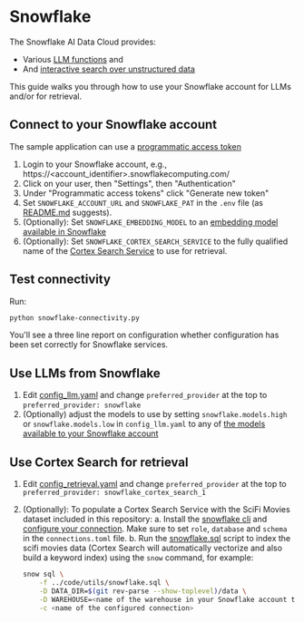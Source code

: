 # Snowflake

The Snowflake AI Data Cloud provides:

* Various [LLM functions](https://docs.snowflake.com/en/user-guide/snowflake-cortex/cortex-llm-rest-api) and
* And [interactive search over unstructured data](https://docs.snowflake.com/en/user-guide/snowflake-cortex/cortex-search/cortex-search-overview)

This guide walks you through how to use your Snowflake account for LLMs and/or for retrieval.

## Connect to your Snowflake account

The sample application can use a [programmatic access token](https://docs.snowflake.com/en/user-guide/programmatic-access-tokens)

1. Login to your Snowflake account, e.g., https://<account_identifier>.snowflakecomputing.com/
2. Click on your user, then "Settings", then "Authentication"
3. Under "Programmatic access tokens" click "Generate new token"
4. Set `SNOWFLAKE_ACCOUNT_URL` and `SNOWFLAKE_PAT` in the `.env` file (as [README.md](../README.md) suggests).
5. (Optionally): Set `SNOWFLAKE_EMBEDDING_MODEL` to an [embedding model available in Snowflake](https://docs.snowflake.com/en/user-guide/snowflake-cortex/vector-embeddings#text-embedding-models)
6. (Optionally): Set `SNOWFLAKE_CORTEX_SEARCH_SERVICE` to the fully qualified name of the [Cortex Search Service](https://docs.snowflake.com/en/user-guide/snowflake-cortex/cortex-search/cortex-search-overview) to use for retrieval.

## Test connectivity

Run:

```sh
python snowflake-connectivity.py
```

You'll see a three line report on configuration whether configuration has been set correctly for Snowflake services.

## Use LLMs from Snowflake

1. Edit [config_llm.yaml](../code/config_llm.yaml) and change `preferred_provider` at the top to `preferred_provider: snowflake`
2. (Optionally) adjust the models to use by setting `snowflake.models.high` or `snowflake.models.low` in `config_llm.yaml` to any of [the models available to your Snowflake account](https://docs.snowflake.com/en/user-guide/snowflake-cortex/llm-functions#availability)

## Use Cortex Search for retrieval

1. Edit [config_retrieval.yaml](../code/config_retrieval.yaml) and change `preferred_provider` at the top to `preferred_provider: snowflake_cortex_search_1`
2. (Optionally): To populate a Cortex Search Service with the SciFi Movies dataset included in this repository:
    a. Install the [snowflake cli](https://docs.snowflake.com/en/developer-guide/snowflake-cli/installation/installation) and [configure your connection](https://docs.snowflake.com/en/developer-guide/snowflake-cli/connecting/configure-cli). Make sure to set `role`, `database` and `schema` in the `connections.toml` file.
    b. Run the [snowflake.sql](../code/utils/snowflake.sql) script to index the scifi movies data (Cortex Search will automatically vectorize and also build a keyword index) using the `snow` command, for example:

    ```sh
    snow sql \
        -f ../code/utils/snowflake.sql \
        -D DATA_DIR=$(git rev-parse --show-toplevel)/data \
        -D WAREHOUSE=<name of the warehouse in your Snowflake account to use for compute> \
        -c <name of the configured connection>
    ```
